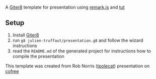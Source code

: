 A [Giter8][g8] template for presentation using [remark.js][remark.js] and [tut][tut]

## Setup

1. Install [Giter8][g8]
2. run `g8 julien-truffaut/presentation.g8` and follow the wizard instructions
3. read the `README.md` of the generated project for instructions how to compile the presentation


This template was created from Rob Norris ([tpolecat][tpolecat]) presentation on [cofree][cofree]

[g8]: http://www.foundweekends.org/giter8/
[remark.js]: https://remarkjs.com/#1
[tut]: https://github.com/tpolecat/tut
[tpolecat]: https://github.com/tpolecat
[cofree]: https://github.com/tpolecat/cofree